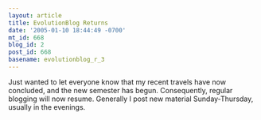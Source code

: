 ```yaml
---
layout: article
title: EvolutionBlog Returns
date: '2005-01-10 18:44:49 -0700'
mt_id: 668
blog_id: 2
post_id: 668
basename: evolutionblog_r_3
---
```

Just wanted to let everyone know that my recent travels have now concluded, and the new semester has begun.  Consequently, regular blogging will now resume.  Generally I post new material Sunday-Thursday, usually in the evenings.
